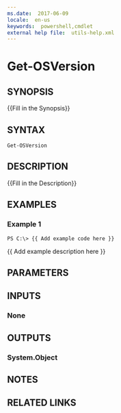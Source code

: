 ```yaml
---
ms.date:  2017-06-09
locale:  en-us
keywords:  powershell,cmdlet
external help file:  utils-help.xml
---
```


# Get-OSVersion

## SYNOPSIS
{{Fill in the Synopsis}}

## SYNTAX

```
Get-OSVersion
```

## DESCRIPTION
{{Fill in the Description}}

## EXAMPLES

### Example 1
```
PS C:\> {{ Add example code here }}
```

{{ Add example description here }}

## PARAMETERS

## INPUTS

### None


## OUTPUTS

### System.Object

## NOTES

## RELATED LINKS

